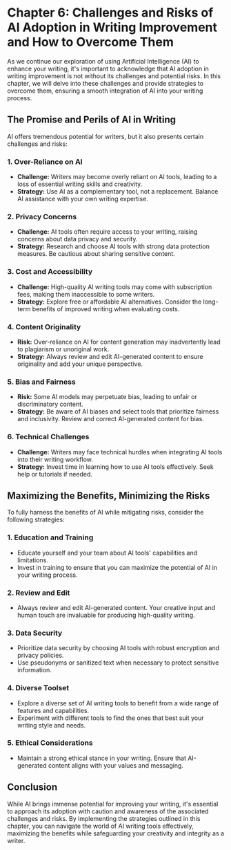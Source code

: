 Chapter 6: Challenges and Risks of AI Adoption in Writing Improvement and How to Overcome Them
==============================================================================================

As we continue our exploration of using Artificial Intelligence (AI) to enhance your writing, it's important to acknowledge that AI adoption in writing improvement is not without its challenges and potential risks. In this chapter, we will delve into these challenges and provide strategies to overcome them, ensuring a smooth integration of AI into your writing process.

The Promise and Perils of AI in Writing
---------------------------------------

AI offers tremendous potential for writers, but it also presents certain challenges and risks:

### 1. **Over-Reliance on AI**

* **Challenge:** Writers may become overly reliant on AI tools, leading to a loss of essential writing skills and creativity.
* **Strategy:** Use AI as a complementary tool, not a replacement. Balance AI assistance with your own writing expertise.

### 2. **Privacy Concerns**

* **Challenge:** AI tools often require access to your writing, raising concerns about data privacy and security.
* **Strategy:** Research and choose AI tools with strong data protection measures. Be cautious about sharing sensitive content.

### 3. **Cost and Accessibility**

* **Challenge:** High-quality AI writing tools may come with subscription fees, making them inaccessible to some writers.
* **Strategy:** Explore free or affordable AI alternatives. Consider the long-term benefits of improved writing when evaluating costs.

### 4. **Content Originality**

* **Risk:** Over-reliance on AI for content generation may inadvertently lead to plagiarism or unoriginal work.
* **Strategy:** Always review and edit AI-generated content to ensure originality and add your unique perspective.

### 5. **Bias and Fairness**

* **Risk:** Some AI models may perpetuate bias, leading to unfair or discriminatory content.
* **Strategy:** Be aware of AI biases and select tools that prioritize fairness and inclusivity. Review and correct AI-generated content for bias.

### 6. **Technical Challenges**

* **Challenge:** Writers may face technical hurdles when integrating AI tools into their writing workflow.
* **Strategy:** Invest time in learning how to use AI tools effectively. Seek help or tutorials if needed.

Maximizing the Benefits, Minimizing the Risks
---------------------------------------------

To fully harness the benefits of AI while mitigating risks, consider the following strategies:

### 1. **Education and Training**

* Educate yourself and your team about AI tools' capabilities and limitations.
* Invest in training to ensure that you can maximize the potential of AI in your writing process.

### 2. **Review and Edit**

* Always review and edit AI-generated content. Your creative input and human touch are invaluable for producing high-quality writing.

### 3. **Data Security**

* Prioritize data security by choosing AI tools with robust encryption and privacy policies.
* Use pseudonyms or sanitized text when necessary to protect sensitive information.

### 4. **Diverse Toolset**

* Explore a diverse set of AI writing tools to benefit from a wide range of features and capabilities.
* Experiment with different tools to find the ones that best suit your writing style and needs.

### 5. **Ethical Considerations**

* Maintain a strong ethical stance in your writing. Ensure that AI-generated content aligns with your values and messaging.

Conclusion
----------

While AI brings immense potential for improving your writing, it's essential to approach its adoption with caution and awareness of the associated challenges and risks. By implementing the strategies outlined in this chapter, you can navigate the world of AI writing tools effectively, maximizing the benefits while safeguarding your creativity and integrity as a writer.
